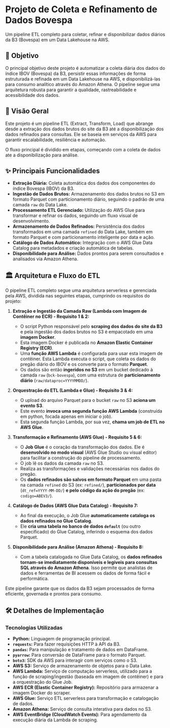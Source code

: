 # Projeto de Coleta e Refinamento de Dados Bovespa

Um pipeline ETL completo para coletar, refinar e disponibilizar dados diários da B3 (Bovespa) em um Data Lakehouse na AWS.

## 🎯 Objetivo

O principal objetivo deste projeto é automatizar a coleta diária dos dados do índice IBOV (Bovespa) da B3, persistir essas informações de forma estruturada e refinada em um Data Lakehouse na AWS, e disponibilizá-las para consumo analítico através do Amazon Athena. O pipeline segue uma arquitetura robusta para garantir a qualidade, rastreabilidade e acessibilidade dos dados.

## 🌟 Visão Geral

Este projeto é um pipeline ETL (Extract, Transform, Load) que abrange desde a extração dos dados brutos do site da B3 até a disponibilização dos dados refinados para consultas. Ele se baseia em serviços da AWS para garantir escalabilidade, resiliência e automação.

O fluxo principal é dividido em etapas, começando com a coleta de dados ate a disponibilização para análise.

## ✨ Principais Funcionalidades

* **Extração Diária:** Coleta automática dos dados dos componentes do índice Bovespa (IBOV) da B3.
* **Ingestão de Dados Brutos:** Armazenamento dos dados brutos no S3 em formato Parquet com particionamento diário, seguindo o padrão de uma camada `raw` do Data Lake.
* **Processamento ETL Gerenciado:** Utilização do AWS Glue para transformar e refinar os dados, seguindo um fluxo visual de desenvolvimento.
* **Armazenamento de Dados Refinados:** Persistência dos dados transformados em uma camada `refined` do Data Lake, também em formato Parquet e com particionamento inteligente por data e ação.
* **Catálogo de Dados Automático:** Integração com o AWS Glue Data Catalog para metadados e criação automática de tabelas.
* **Disponibilidade para Análise:** Dados prontos para serem consultados e analisados via Amazon Athena.

## 🏛️ Arquitetura e Fluxo do ETL

O pipeline ETL completo segue uma arquitetura serverless e gerenciada pela AWS, dividida nas seguintes etapas, cumprindo os requisitos do projeto:

1.  **Extração e Ingestão da Camada Raw (Lambda com Imagem de Contêiner no ECR) - Requisito 1 & 2:**
    * O script Python responsável pelo **scraping dos dados do site da B3** e pela ingestão dos dados brutos no S3 é empacotado em uma **imagem Docker**.
    * Esta imagem Docker é publicada no **Amazon Elastic Container Registry (ECR)**.
    * Uma **função AWS Lambda** é configurada para usar esta imagem de contêiner. Esta Lambda executa o script, que coleta os dados do pregão diário do IBOV e os converte para o formato **Parquet**.
    * Os dados são então **ingeridos no S3** em um bucket dedicado à camada `raw` (`bck-bovespa`), com uma estrutura de **particionamento diário** (`raw/dataproc=YYYYMMDD/`).
    

2.  **Orquestração do ETL (Lambda e Glue) - Requisito 3 & 4:**
    * O upload do arquivo Parquet para o bucket `raw` no S3 **aciona um evento S3**.
    * Este evento **invoca uma segunda função AWS Lambda** (construída em python, focada apenas em iniciar o job).
    * Esta segunda função Lambda, por sua vez, **chama um job de ETL no AWS Glue**.

3.  **Transformação e Refinamento (AWS Glue) - Requisito 5 & 6:**
    * O **Job Glue** é o coração da transformação dos dados. Ele é **desenvolvido no modo visual** (AWS Glue Studio ou visual editor) para facilitar a construção do pipeline de processamento.
    * O job lê os dados da camada `raw` no S3.
    * Realiza as transformações e validações necessárias nos dados do pregão.
    * Os **dados refinados são salvos em formato Parquet** em uma pasta na camada `refined` do S3 (ex: `refined/`), **particionados por data** (`dt_ref=YYYY-MM-DD/`) **e pelo código da ação do pregão** (ex: `codigo=ABEV3/`).
    

4.  **Catálogo de Dados (AWS Glue Data Catalog) - Requisito 7:**
    * Ao final da execução, o Job Glue **automaticamente cataloga os dados refinados no Glue Catalog**.
    * Ele **cria uma tabela no banco de dados `default`** (ou outro especificado) do Glue Catalog, inferindo o esquema dos dados Parquet.

5.  **Disponibilidade para Análise (Amazon Athena) - Requisito 8:**
    * Com a tabela catalogada no Glue Data Catalog, os **dados refinados tornam-se imediatamente disponíveis e legíveis para consultas SQL através do Amazon Athena**. Isso permite que analistas de dados e ferramentas de BI acessem os dados de forma fácil e performática.
    

Este pipeline garante que os dados da B3 sejam processados de forma eficiente, governada e prontos para consumo.

## 🛠️ Detalhes de Implementação

### Tecnologias Utilizadas

* **Python:** Linguagem de programação principal.
* **`requests`:** Para fazer requisições HTTP à API da B3.
* **`pandas`:** Para manipulação e tratamento de dados em DataFrame.
* **`pyarrow`:** Para conversão de DataFrame para o formato Parquet.
* **`boto3`:** SDK da AWS para interagir com serviços como o S3.
* **AWS S3:** Serviço de armazenamento de objetos para o Data Lake.
* **AWS Lambda:** Serviço de computação serverless, utilizado para a função de scraping/ingestão (baseada em imagem de contêiner) e para a orquestração do Glue Job.
* **AWS ECR (Elastic Container Registry):** Repositório para armazenar a imagem Docker do scraper.
* **AWS Glue:** Serviço ETL serverless para transformação e catalogação de dados.
* **Amazon Athena:** Serviço de consulta interativa para dados no S3.
* **AWS EventBridge (CloudWatch Events):** Para agendamento da execução diária da Lambda de scraping.